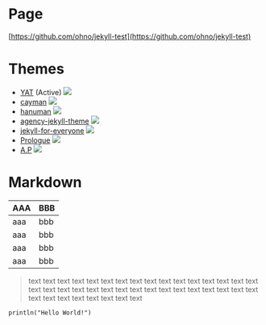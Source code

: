 # Page

[https://github.com/ohno/jekyll-test](https://github.com/ohno/jekyll-test)

# Themes

- [YAT](https://jeffreytse.github.io/jekyll-theme-yat/) (Active)      [![](https://img.shields.io/badge/GitHub-121011.svg?style=flat&logo=github&logoColor=white)](https://github.com/jeffreytse/jekyll-theme-yat/)
- [cayman](https://pages-themes.github.io/cayman/)                    [![](https://img.shields.io/badge/GitHub-121011.svg?style=flat&logo=github&logoColor=white)](https://github.com/pages-themes/cayman)
- [hanuman](https://samanyougarg.github.io/hanuman/)                  [![](https://img.shields.io/badge/GitHub-121011.svg?style=flat&logo=github&logoColor=white)](https://github.com/samanyougarg/hanuman/)
- [agency-jekyll-theme](https://y7kim.github.io/agency-jekyll-theme/) [![](https://img.shields.io/badge/GitHub-121011.svg?style=flat&logo=github&logoColor=white)](https://github.com/y7kim/agency-jekyll-theme)
- [jekyll-for-everyone](https://jekyll-for-everyone.github.io/)       [![](https://img.shields.io/badge/GitHub-121011.svg?style=flat&logo=github&logoColor=white)](https://github.com/melvinchng/jekyll-for-everyone)
- [Prologue](https://chrisbobbe.github.io/jekyll-theme-prologue/)     [![](https://img.shields.io/badge/GitHub-121011.svg?style=flat&logo=github&logoColor=white)](https://github.com/chrisbobbe/jekyll-theme-prologue/)
- [A.P](https://www.kssim.com/ap/)                                    [![](https://img.shields.io/badge/GitHub-121011.svg?style=flat&logo=github&logoColor=white)](https://github.com/kssim/ap)

# Markdown

| AAA | BBB |
| --- | --- |
| aaa | bbb |
| aaa | bbb |
| aaa | bbb |
| aaa | bbb |

> text text text text text text text text text text text text text text text text text text text text text text text text text text text text text text text text text text text text text text text text

```julia:example
println("Hello World!")
```